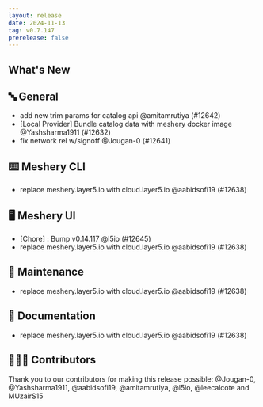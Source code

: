 ```yaml
---
layout: release
date: 2024-11-13
tag: v0.7.147
prerelease: false
---
```


## What's New
## 🔤 General
- add new trim params for catalog api @amitamrutiya (#12642)
- [Local Provider] Bundle catalog data with meshery docker image @Yashsharma1911 (#12632)
- fix network rel w/signoff @Jougan-0 (#12641)

## ⌨️ Meshery CLI

- replace meshery.layer5.io with cloud.layer5.io @aabidsofi19 (#12638)

## 🖥 Meshery UI

- [Chore] : Bump v0.14.117 @l5io (#12645)
- replace meshery.layer5.io with cloud.layer5.io @aabidsofi19 (#12638)

## 🧰 Maintenance

- replace meshery.layer5.io with cloud.layer5.io @aabidsofi19 (#12638)

## 📖 Documentation

- replace meshery.layer5.io with cloud.layer5.io @aabidsofi19 (#12638)

## 👨🏽‍💻 Contributors

Thank you to our contributors for making this release possible:
@Jougan-0, @Yashsharma1911, @aabidsofi19, @amitamrutiya, @l5io, @leecalcote and MUzairS15


